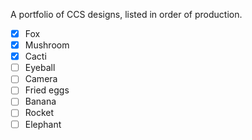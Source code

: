 A portfolio of CCS designs, listed in order of production.

+[x] Fox
+[x] Mushroom
+[x] Cacti
+[ ] Eyeball
+[ ] Camera
+[ ] Fried eggs
+[ ] Banana
+[ ] Rocket
+[ ] Elephant

